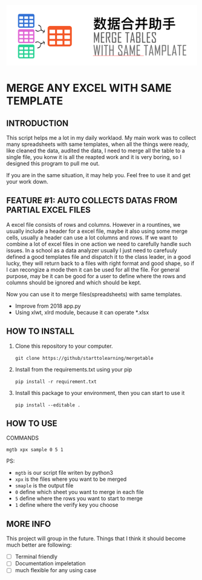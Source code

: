 ![](https://raw.githubusercontent.com/starttolearning/mergetables/master/mergetables.png)

# MERGE ANY EXCEL WITH SAME TEMPLATE

## INTRODUCTION

This script helps me a lot in my daily worklaod. My main work was to collect many spreadsheets with same templates, when all the things were ready, like cleaned the data, audited the data, I need to merge all the table to a single file, you konw it is all the reapted work and it is very boring, so I designed this program to pull me out.

If you are in the same situation, it may help you. Feel free to use it and get your work down.

## FEATURE #1: AUTO COLLECTS DATAS FROM PARTIAL EXCEL FILES

A excel file consists of rows and columns.  However in a rountines, we usually include a header for a excel file, maybe it also using some merge cells, usually a header can use a lot columns and rows. If we want to combine a lot of excel files in one action we need to carefully handle such issues. In a school as a data analyzer usually I just need to carefuuly defined a good templates file and dispatch it to the class leader, in a good lucky, they will return back to a files with right format and good shape, so if I can recongize a mode then it can be used for all the file. For general purpose, may be it can be good for a user to define where the rows and columns should be ignored and which should be kept.  

Now you can use it to merge files(spreadsheets) with same templates.

- Improve from 2018 app.py
- Using xlwt, xlrd module, because it can operate *.xlsx

## HOW TO INSTALL

1. Clone this repository to your computer.

   `git clone https://github/starttolearning/mergetable`

2. Install from the requirements.txt using your pip
    
    `pip install -r requirement.txt`

3. Install this package to your environment, then you can start to use it

    `pip install --editable .`

## HOW TO USE

COMMANDS

```shell
mgtb xpx sample 0 5 1
```

PS:

- `mgtb` is our script file writen by python3
- `xpx` is the files where you want to be merged
- `smaple` is the output file
- `0` define which sheet you want to merge in each file
- `5` define where the rows you want to start to merge
- `1` define where the verify key you choose

## MORE INFO

This project will group in the future.
Things that I think it should become much better are following:

- [ ] Terminal friendly
- [ ] Documentation impeletation
- [ ] much flexible for any using case